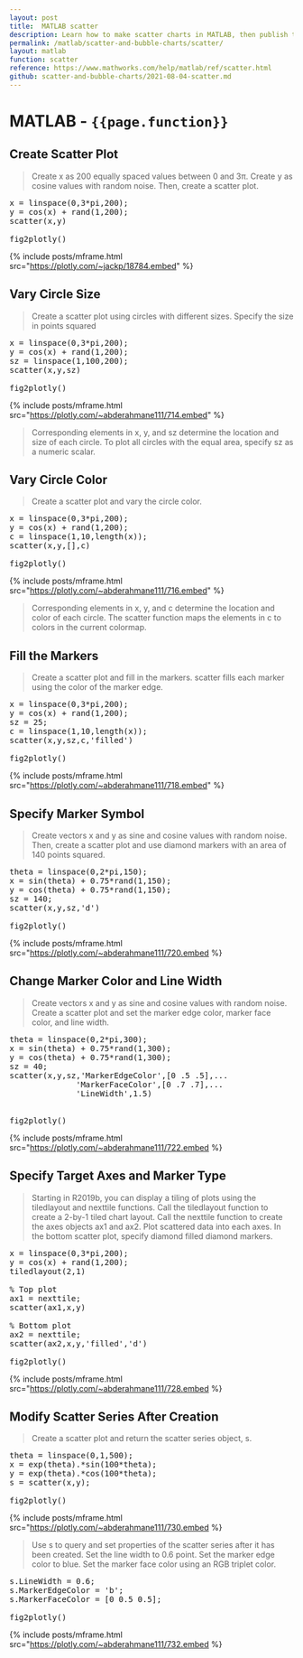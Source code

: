 ```yaml
---
layout: post
title:  MATLAB scatter
description: Learn how to make scatter charts in MATLAB, then publish them to the Web with Plotly.
permalink: /matlab/scatter-and-bubble-charts/scatter/
layout: matlab
function: scatter
reference: https://www.mathworks.com/help/matlab/ref/scatter.html
github: scatter-and-bubble-charts/2021-08-04-scatter.md
---
```


# MATLAB - `{{page.function}}`

<!--------------------- EXAMPLE BREAK ------------------------->
## Create Scatter Plot

> Create x as 200 equally spaced values between 0 and 3π. Create y as cosine values with random noise. Then, create a scatter plot.

<pre class="mcode">
x = linspace(0,3*pi,200);
y = cos(x) + rand(1,200);  
scatter(x,y)

fig2plotly()
</pre>

{% include posts/mframe.html src="https://plotly.com/~jackp/18784.embed" %}

## Vary Circle Size

> Create a scatter plot using circles with different sizes. Specify the size in points squared
<pre class="mcode">
x = linspace(0,3*pi,200);
y = cos(x) + rand(1,200);
sz = linspace(1,100,200);
scatter(x,y,sz)

fig2plotly()
</pre>

{% include posts/mframe.html src="https://plotly.com/~abderahmane111/714.embed" %}

> Corresponding elements in x, y, and sz determine the location and size of each circle. To plot all circles with the equal area, specify sz as a numeric scalar.
## Vary Circle Color

>Create a scatter plot and vary the circle color.
<pre class="mcode">
x = linspace(0,3*pi,200);
y = cos(x) + rand(1,200);
c = linspace(1,10,length(x));
scatter(x,y,[],c)

fig2plotly()
</pre>

{% include posts/mframe.html src="https://plotly.com/~abderahmane111/716.embed" %}

> Corresponding elements in x, y, and c determine the location and color of each circle. The scatter function maps the elements in c to colors in the current colormap.
## Fill the Markers

>Create a scatter plot and fill in the markers. scatter fills each marker using the color of the marker edge.
<pre class="mcode">
x = linspace(0,3*pi,200);
y = cos(x) + rand(1,200);
sz = 25;
c = linspace(1,10,length(x));
scatter(x,y,sz,c,'filled')

fig2plotly()
</pre>


{% include posts/mframe.html src="https://plotly.com/~abderahmane111/718.embed" %}

## Specify Marker Symbol

>Create vectors x and y as sine and cosine values with random noise. Then, create a scatter plot and use diamond markers with an area of 140 points squared.
<pre class="mcode">
theta = linspace(0,2*pi,150);
x = sin(theta) + 0.75*rand(1,150);
y = cos(theta) + 0.75*rand(1,150);  
sz = 140;
scatter(x,y,sz,'d')

fig2plotly()
</pre>

{% include posts/mframe.html src="https://plotly.com/~abderahmane111/720.embed %}

## Change Marker Color and Line Width

> Create vectors x and y as sine and cosine values with random noise. Create a scatter plot and set the marker edge color, marker face color, and line width.
<pre class="mcode">
theta = linspace(0,2*pi,300);
x = sin(theta) + 0.75*rand(1,300);
y = cos(theta) + 0.75*rand(1,300);  
sz = 40;
scatter(x,y,sz,'MarkerEdgeColor',[0 .5 .5],...
              'MarkerFaceColor',[0 .7 .7],...
              'LineWidth',1.5)


fig2plotly()
</pre>

{% include posts/mframe.html src="https://plotly.com/~abderahmane111/722.embed %}
<!--
## Vary Transparency Across Data Points
> You can vary the transparency of scattered points by setting the AlphaData property to a vector of different opacity values. To ensure the scatter plot uses the AlphaData values, set the MarkerFaceAlpha property to 'flat'.
Create a set of normally distributed random numbers. Then create a scatter plot of the data with filled markers.
<pre class="mcode">
x = randn(1000,1);
y = randn(1000,1);
s = scatter(x,y,'filled');
fig2plotly()
</pre>
{% include posts/mframe.html src="https://plotly.com/~abderahmane111/724.embed %}
> Set the opacity of each point according to its distance from zero.
<pre class="mcode">
distfromzero = sqrt(x.^2 + y.^2);
s.AlphaData = distfromzero;
s.MarkerFaceAlpha = 'flat';
fig2plotly()
</pre>
{% include posts/mframe.html src="https://plotly.com/~abderahmane111/724.embed %}
-->

## Specify Target Axes and Marker Type

> Starting in R2019b, you can display a tiling of plots using the tiledlayout and nexttile functions. Call the tiledlayout function to create a 2-by-1 tiled chart layout. Call the nexttile function to create the axes objects ax1 and ax2. Plot scattered data into each axes. In the bottom scatter plot, specify diamond filled diamond markers.
<pre class="mcode">
x = linspace(0,3*pi,200);
y = cos(x) + rand(1,200);
tiledlayout(2,1)

% Top plot
ax1 = nexttile;
scatter(ax1,x,y)

% Bottom plot
ax2 = nexttile;
scatter(ax2,x,y,'filled','d')

fig2plotly()
</pre>

{% include posts/mframe.html src="https://plotly.com/~abderahmane111/728.embed %}

## Modify Scatter Series After Creation

> Create a scatter plot and return the scatter series object, s.
<pre class="mcode">
theta = linspace(0,1,500);
x = exp(theta).*sin(100*theta);
y = exp(theta).*cos(100*theta);
s = scatter(x,y);

fig2plotly()
</pre>

{% include posts/mframe.html src="https://plotly.com/~abderahmane111/730.embed %}

> Use s to query and set properties of the scatter series after it has been created. Set the line width to 0.6 point. Set the marker edge color to blue. Set the marker face color using an RGB triplet color.
<pre class="mcode">
s.LineWidth = 0.6;
s.MarkerEdgeColor = 'b';
s.MarkerFaceColor = [0 0.5 0.5];

fig2plotly()
</pre>

{% include posts/mframe.html src="https://plotly.com/~abderahmane111/732.embed %}
